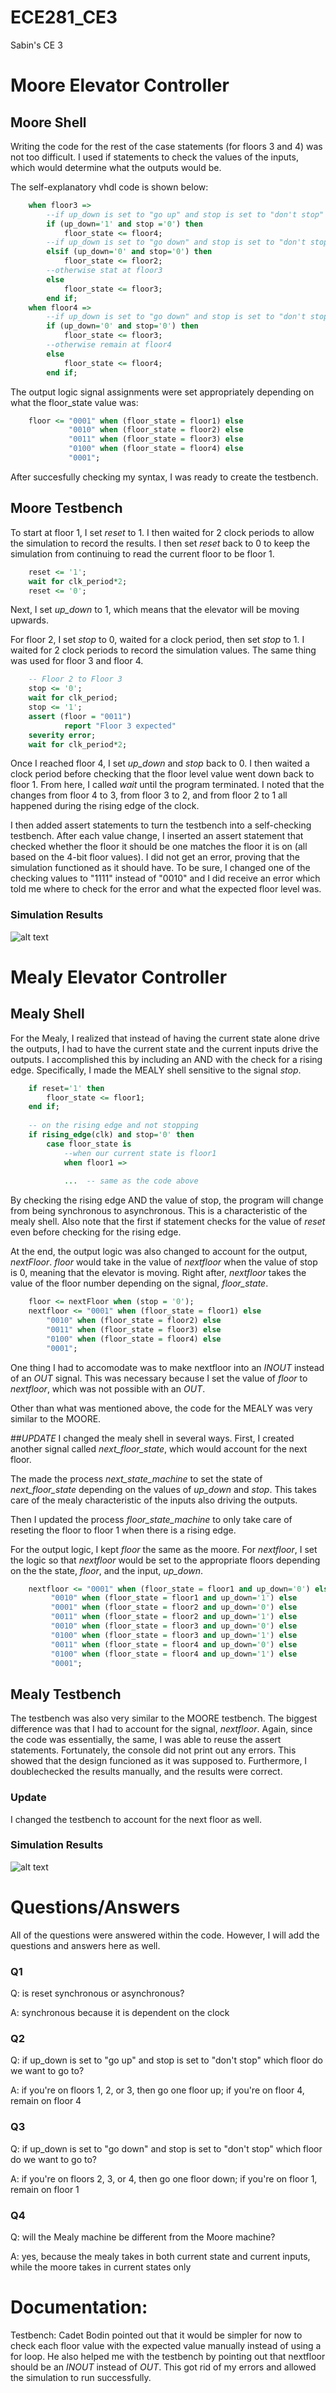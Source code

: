 ECE281_CE3
==========

Sabin's CE 3

# Moore Elevator Controller
## Moore Shell
Writing the code for the rest of the case statements (for floors 3 and 4) was not too difficult.  I used if statements to check the values of the inputs, which would determine what the outputs would be.

The self-explanatory vhdl code is shown below:

```vhdl
 	when floor3 =>
	  	--if up_down is set to "go up" and stop is set to "don't stop" we want to go to floor4
	  	if (up_down='1' and stop ='0') then 
	  		floor_state <= floor4;
	  	--if up_down is set to "go down" and stop is set to "don't stop" we want to go to floor2
	  	elsif (up_down='0' and stop='0') then 
	  		floor_state <= floor2;
	  	--otherwise stat at floor3
	  	else
	  		floor_state <= floor3;
	  	end if;
	when floor4 =>
  		--if up_down is set to "go down" and stop is set to "don't stop", we want to go down to floor3
  		if (up_down='0' and stop='0') then 
  			floor_state <= floor3;
  		--otherwise remain at floor4
  		else 
  			floor_state <= floor4;	
  		end if;
```

The output logic signal assignments were set appropriately depending on what the floor_state value was:

```vhdl
 	floor <= "0001" when (floor_state = floor1) else
      		 "0010" when (floor_state = floor2) else
      		 "0011" when (floor_state = floor3) else
      		 "0100" when (floor_state = floor4) else
      		 "0001";
```

After succesfully checking my syntax, I was ready to create the testbench.

## Moore Testbench
To start at floor 1, I set *reset* to 1.  I then waited for 2 clock periods to allow the simulation to record the results.  I then set *reset* back to 0 to keep the simulation from continuing to read the current floor to be floor 1.
```vhdl
	reset <= '1';
	wait for clk_period*2;
	reset <= '0';
```

Next, I set *up_down* to 1, which means that the elevator will be moving upwards.

For floor 2, I set *stop* to 0, waited for a clock period, then set *stop* to 1.  I waited for 2 clock periods to record the simulation values.  The same thing was used for floor 3 and floor 4.
```vhdl
	-- Floor 2 to Floor 3
	stop <= '0';
	wait for clk_period;
	stop <= '1';
	assert (floor = "0011")
			report "Floor 3 expected"
	severity error;
	wait for clk_period*2;
```

Once I reached floor 4, I set *up_down* and *stop* back to 0.  I then waited a clock period before checking that the floor level value went down back to floor 1.  From here, I called *wait* until the program terminated.  I noted that the changes from floor 4 to 3, from floor 3 to 2, and from floor 2 to 1 all happened during the rising edge of the clock.

I then added assert statements to turn the testbench into a self-checking testbench.  After each value change, I inserted an assert statement that checked whether the floor it should be one matches the floor it is on (all based on the 4-bit floor values).  I did not get an error, proving that the simulation functioned as it should have.  To be sure, I changed one of the checking values to "1111" instead of "0010" and I did receive an error which told me where to check for the error and what the expected floor level was.  

### Simulation Results
![alt text](https://raw.github.com/sabinpark/ECE281_CE3/master/Moore_Simulation_Results.PNG "Moore Testbench Simulation Results")


# Mealy Elevator Controller
## Mealy Shell
For the Mealy, I realized that instead of having the current state alone drive the outputs, I had to have the current state and the current inputs drive the outputs.  I accomplished this by including an AND with the check for a rising edge.  Specifically, I made the MEALY shell sensitive to the signal *stop*.

```vhdl
	if reset='1' then
		floor_state <= floor1;
	end if;
	
	-- on the rising edge and not stopping
	if rising_edge(clk) and stop='0' then  
		case floor_state is
			--when our current state is floor1	
			when floor1 =>
			
			...  -- same as the code above
```
By checking the rising edge AND the value of stop, the program will change from being synchronous to asynchronous.  This is a characteristic of the mealy shell.  Also note that the first if statement checks for the value of *reset* even before checking for the rising edge.

At the end, the output logic was also changed to account for the output, *nextFloor*.  *floor* would take in the value of *nextfloor* when the value of stop is 0, meaning that the elevator is moving.  Right after, *nextfloor* takes the value of the floor number depending on the signal, *floor_state*.

```vhdl
	floor <= nextFloor when (stop = '0');
	nextfloor <= "0001" when (floor_state = floor1) else
		"0010" when (floor_state = floor2) else
		"0011" when (floor_state = floor3) else
		"0100" when (floor_state = floor4) else
		"0001";
```

One thing I had to accomodate was to make nextfloor into an *INOUT* instead of an *OUT* signal.  This was necessary because I set the value of *floor* to *nextfloor*, which was not possible with an *OUT*.

Other than what was mentioned above, the code for the MEALY was very similar to the MOORE.

##*UPDATE*
I changed the mealy shell in several ways.  First, I created another signal called *next_floor_state*, which would account for the next floor.

The made the process *next_state_machine* to set the state of *next_floor_state* depending on the values of *up_down* and *stop*.  This takes care of the mealy characteristic of the inputs also driving the outputs.

Then I updated the process *floor_state_machine* to only take care of reseting the floor to floor 1 when there is a rising edge.

For the output logic, I kept *floor* the same as the moore.  For *nextfloor*, I set the logic so that *nextfloor* would be set to the appropriate floors depending on the the state, *floor*, and the input, *up_down*.

```vhdl
	nextfloor <= "0001" when (floor_state = floor1 and up_down='0') else
		 "0010" when (floor_state = floor1 and up_down='1') else
		 "0001" when (floor_state = floor2 and up_down='0') else
		 "0011" when (floor_state = floor2 and up_down='1') else
		 "0010" when (floor_state = floor3 and up_down='0') else
		 "0100" when (floor_state = floor3 and up_down='1') else
		 "0011" when (floor_state = floor4 and up_down='0') else
		 "0100" when (floor_state = floor4 and up_down='1') else
		 "0001";
```

## Mealy Testbench
The testbench was also very similar to the MOORE testbench.  The biggest difference was that I had to account for the signal, *nextfloor*.  Again, since the code was essentially, the same, I was able to reuse the assert statements.  Fortunately, the console did not print out any errors.  This showed that the design funcioned as it was supposed to.  Furthermore, I doublechecked the results manually, and the results were correct.

### Update
I changed the testbench to account for the next floor as well.

### Simulation Results
![alt text](https://raw.github.com/sabinpark/ECE281_CE3/master/Mealy_Simulation_Results.PNG "Mealy Testbench Simulation Results")

# Questions/Answers
All of the questions were answered within the code.  However, I will add the questions and answers here as well.

### Q1
Q: is reset synchronous or asynchronous?

A: synchronous because it is dependent on the clock

### Q2
Q: if up_down is set to "go up" and stop is set to "don't stop" which floor do we want to go to?

A: if you're on floors 1, 2, or 3, then go one floor up; if you're on floor 4, remain on floor 4

### Q3
Q: if up_down is set to "go down" and stop is set to "don't stop" which floor do we want to go to?

A: if you're on floors 2, 3, or 4, then go one floor down; if you're on floor 1, remain on floor 1

### Q4
Q: will the Mealy machine be different from the Moore machine?

A: yes, because the mealy takes in both current state and current inputs, while the moore takes in current states only


# Documentation:
Testbench: Cadet Bodin pointed out that it would be simpler for now to check each floor value with the expected value manually instead of using a for loop.  He also helped me with the testbench by pointing out that nextfloor should be an *INOUT* instead of *OUT*.  This got rid of my errors and allowed the simulation to run successfully.
